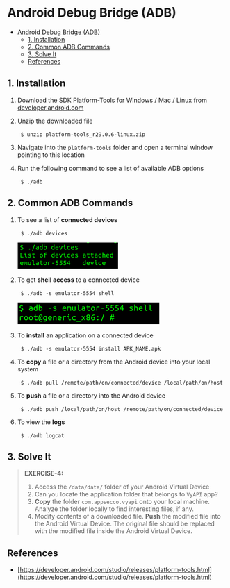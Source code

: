 # Android Debug Bridge (ADB)

- [Android Debug Bridge (ADB)](#android-debug-bridge-adb)
  - [1. Installation](#1-installation)
  - [2. Common ADB Commands](#2-common-adb-commands)
  - [3. Solve It](#3-solve-it)
  - [References](#references)

## 1. Installation

1. Download the SDK Platform-Tools for Windows / Mac / Linux from [developer.android.com](https://developer.android.com/studio/releases/platform-tools.html)
2. Unzip the downloaded file

        $ unzip platform-tools_r29.0.6-linux.zip

3. Navigate into the `platform-tools` folder and open a terminal window pointing to this location
4. Run the following command to see a list of available ADB options

        $ ./adb


## 2. Common ADB Commands

1. To see a list of **connected devices**

        $ ./adb devices

    ![ADB devices](image/1-adb-devices.png)

2. To get **shell access** to a connected device

        $ ./adb -s emulator-5554 shell

    ![ADB shell](image/2-adb-shell.png)

3. To **install** an application on a connected device

        $ ./adb -s emulator-5554 install APK_NAME.apk

4. To **copy** a file or a directory from the Android device into your local system

        $ ./adb pull /remote/path/on/connected/device /local/path/on/host

5. To **push** a file or a directory into the Android device

        $ ./adb push /local/path/on/host /remote/path/on/connected/device

6. To view the **logs**

        $ ./adb logcat

## 3. Solve It 

> **EXERCISE-4:**
> 1. Access the `/data/data/` folder of your Android Virtual Device
> 2. Can you locate the application folder that belongs to `VyAPI` app?
> 3. **Copy** the folder `com.appsecco.vyapi` onto your local machine. Analyze the folder locally to find interesting files, if any.
> 4. Modify contents of a downloaded file. **Push** the modified file into the Android Virtual Device. The original file should be replaced with the modified file inside the Android Virtual Device. 

## References

* [https://developer.android.com/studio/releases/platform-tools.html](https://developer.android.com/studio/releases/platform-tools.html)
